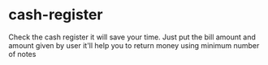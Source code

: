# cash-register
Check the cash register it will save your time.
Just put the bill amount and amount given by user it'll help you to return money using minimum number of notes


